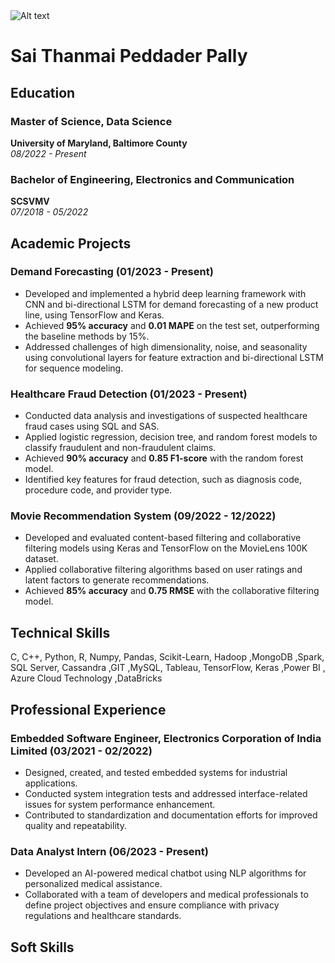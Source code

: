 <img src="C:\Users\thanm\Downloads\photo.jpg" alt="Alt text" title="Optional title">

# Sai Thanmai Peddader Pally

## Education
### Master of Science, Data Science
**University of Maryland, Baltimore County**  
*08/2022 - Present*  


### Bachelor of Engineering, Electronics and Communication
**SCSVMV**  
*07/2018 - 05/2022*  


## Academic Projects
### Demand Forecasting (01/2023 - Present)
- Developed and implemented a hybrid deep learning framework with CNN and bi-directional LSTM for demand forecasting of a new product line, using TensorFlow and Keras.
- Achieved **95% accuracy** and **0.01 MAPE** on the test set, outperforming the baseline methods by 15%.
- Addressed challenges of high dimensionality, noise, and seasonality using convolutional layers for feature extraction and bi-directional LSTM for sequence modeling.

### Healthcare Fraud Detection (01/2023 - Present)
- Conducted data analysis and investigations of suspected healthcare fraud cases using SQL and SAS.
- Applied logistic regression, decision tree, and random forest models to classify fraudulent and non-fraudulent claims.
- Achieved **90% accuracy** and **0.85 F1-score** with the random forest model.
- Identified key features for fraud detection, such as diagnosis code, procedure code, and provider type.

### Movie Recommendation System (09/2022 - 12/2022)
- Developed and evaluated content-based filtering and collaborative filtering models using Keras and TensorFlow on the MovieLens 100K dataset.
- Applied collaborative filtering algorithms based on user ratings and latent factors to generate recommendations.
- Achieved **85% accuracy** and **0.75 RMSE** with the collaborative filtering model.

## Technical Skills
C, C++, Python, R, Numpy, Pandas, Scikit-Learn, Hadoop ,MongoDB ,Spark, SQL Server, Cassandra ,GIT ,MySQL, Tableau, TensorFlow, Keras ,Power BI , Azure Cloud Technology ,DataBricks 

## Professional Experience
### Embedded Software Engineer, Electronics Corporation of India Limited (03/2021 - 02/2022)
- Designed, created, and tested embedded systems for industrial applications.
- Conducted system integration tests and addressed interface-related issues for system performance enhancement.
- Contributed to standardization and documentation efforts for improved quality and repeatability.

### Data Analyst Intern (06/2023 - Present)
- Developed an AI-powered medical chatbot using NLP algorithms for personalized medical assistance.
- Collaborated with a team of developers and medical professionals to define project objectives and ensure compliance with privacy regulations and healthcare standards.

## Soft Skills
